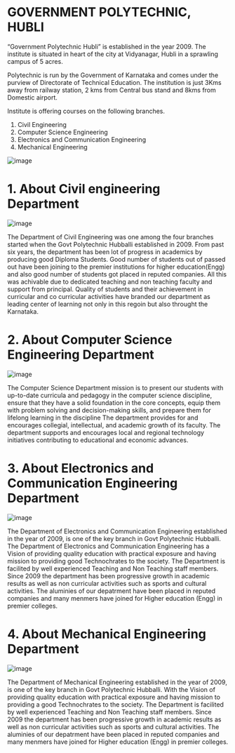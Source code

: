 <html>
<body>
<H1>GOVERNMENT POLYTECHNIC, HUBLI</H1>

<p>“Government Polytechnic Hubli” is established in the year 2009. The institute is situated in heart of the city at Vidyanagar, Hubli in a sprawling campus of 5 acres.

Polytechnic is run by the Government of Karnataka and comes under the purview of Directorate of Technical Education.  The institution is just 3Kms away from railway station, 2 kms from Central bus stand and 8kms from Domestic airport.

Institute is offering courses on the following branches.

 1. Civil Engineering
2. Computer Science Engineering
3. Electronics and Communication Engineering
4. Mechanical Engineering </p>
</body>
</html>

![image](https://github.com/user-attachments/assets/fca6dab1-20df-4686-9373-f854fbf120e7)

<html>
 <boby>
 <h1>1.   About Civil engineering Department</h1>

  ![image](https://github.com/user-attachments/assets/a6b532df-9475-4d94-be51-c0fe94c6c99b)

<p>The Department of Civil Engineering was one among the four branches started when the Govt Polytechnic Hubballi established in 2009.
From past six years, the department has been lot of progress in academics by producing good Diploma Students.
Good number of students out of passed out have been joining to the premier institutions for higher education(Engg) and also good number of students got placed in reputed companies.
All this was achivable due to dedicated teaching and non teaching faculty and support from principal. Quality of students and their achievement in curricular and co curricular activities have branded our department as leading center of learning not only in this regoin but also throught the Karnataka.</p>


 <h1> 2.  About Computer Science Engineering Department</h1>

 ![image](https://github.com/user-attachments/assets/67d9551c-f135-416f-8a28-d789e0de72b1)

<p>The Computer Science Department mission is to present our students with up-to-date curricula and pedagogy in the computer science discipline, ensure that they have a solid foundation in the core concepts, equip them with problem solving and decision-making skills, and prepare them for lifelong learning in the discipline
The department provides for and encourages collegial, intellectual, and academic growth of its faculty.
The department supports and encourages local and regional technology initiatives contributing to educational and economic advances. </p>

<h1> 3.  About Electronics and Communication Engineering Department</h1>

![image](https://github.com/user-attachments/assets/309bf531-889b-4ac0-a8f2-61e6536fff6a)

<p>The Department of Electronics and Communication Engineering established in the year of 2009, is one of the key branch in Govt Polytechnic Hubballi.
The Department of Electronics and Communication Engineering has a Vision of providing quality education with practical exposure and having mission to providing good Technochrates to the society.
The Department is facilited by well experienced Teaching and Non Teaching staff members.
Since 2009 the department has been progressive growth in academic results as well as non curricular activities such as sports and cultural activities.
The aluminies of our depatrment have been placed in reputed companies and many menmers have joined for Higher education (Engg) in premier colleges.</p>

<h1> 4.   About Mechanical Engineering Department</h1>

![image](https://github.com/user-attachments/assets/a994d6a0-8bdc-46aa-91f9-4c4b36334266)

<p>The Department of Mechanical Engineering established in the year of 2009, is one of the key branch in Govt Polytechnic Hubballi. With the Vision of providing quality education with practical exposure and having mission to providing a good Technochrates to the society.
The Department is facilited by well experienced Teaching and Non Teaching staff members.
Since 2009 the department has been progressive growth in academic results as well as non curricular activities such as sports and cultural activities.
The aluminies of our depatrment have been placed in reputed companies and many menmers have joined for Higher education (Engg) in premier colleges.</p>
 </boby>
</html>
